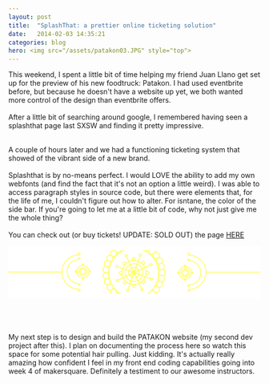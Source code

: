 ```yaml
---
layout: post
title:  "SplashThat: a prettier online ticketing solution"
date:   2014-02-03 14:35:21
categories: blog
hero: <img src="/assets/patakon03.JPG" style="top">
---
```

This weekend, I spent a little bit of time helping my friend Juan Llano get set up for the preview of his new foodtruck: Patakon. I had used eventbrite before, but because he doesn't have a website up yet, we both wanted more control of the design than eventbrite offers.
<br><br>
After a little bit of searching around google, I remembered having seen a splashthat page last SXSW and finding it pretty impressive. 
<br><br>
<!--more-->

A couple of hours later and we had a functioning ticketing system that showed of the vibrant side of a new brand. 
<br><br>
Splashthat is by no-means perfect. I would LOVE the ability to add my own webfonts (and find the fact that it's not an option a little weird). I was able to access paragraph styles in source code, but there were elements that, for the life of me, I couldn't figure out how to alter. For isntane, the color of the side bar. If you're going to let me at a little bit of code, why not just give me the whole thing?
<br><br>
You can check out (or buy tickets! UPDATE: SOLD OUT) the page <a href="https://patakonpreview.splashthat.com/"> HERE </a>

<img src="/assets/patakon.png" style="top">

<br><br><br>
My next step is to design and build the PATAKON website (my second dev project after this). I plan on documenting the process here so watch this space for some potential hair pulling. Just kidding. It's actually really amazing how confident I feel in my front end coding capabilities going into week 4 of makersquare. Definitely a testiment to our awesome instructors. 